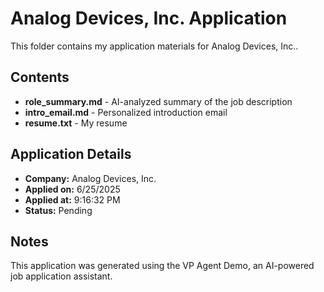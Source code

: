# Analog Devices, Inc. Application

This folder contains my application materials for Analog Devices, Inc..

## Contents
- **role_summary.md** - AI-analyzed summary of the job description
- **intro_email.md** - Personalized introduction email
- **resume.txt** - My resume

## Application Details
- **Company:** Analog Devices, Inc.
- **Applied on:** 6/25/2025
- **Applied at:** 9:16:32 PM
- **Status:** Pending

## Notes
This application was generated using the VP Agent Demo, an AI-powered job application assistant.

